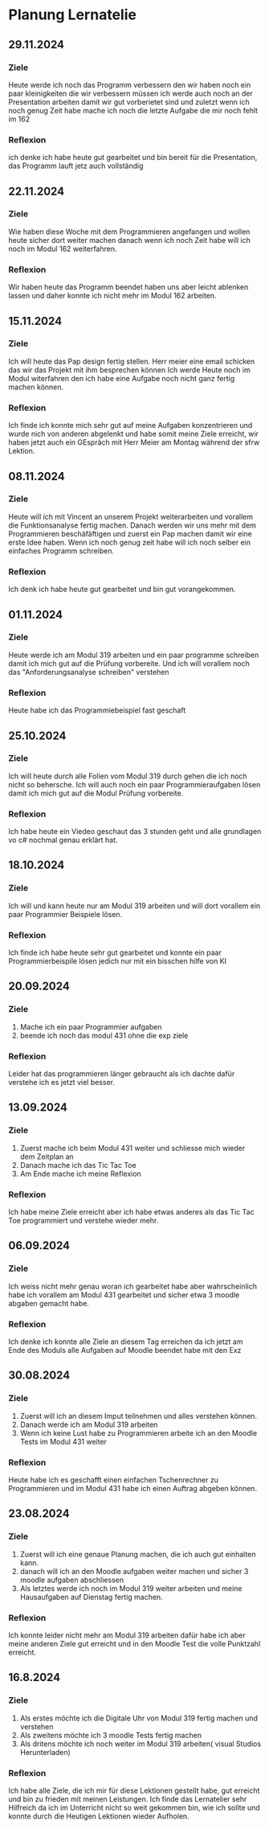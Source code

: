 # Planung Lernatelie
## 29.11.2024
### Ziele
Heute werde ich noch das Programm verbessern den wir haben noch ein paar kleinigkeiten die wir verbessern müssen ich werde auch noch an der Presentation arbeiten damit wir gut vorberietet sind und zuletzt wenn ich noch genug Zeit habe mache ich noch die letzte Aufgabe die mir noch fehlt im 162
### Reflexion
ich denke ich habe heute gut gearbeitet und bin bereit für die Presentation, das Programm lauft jetz auch vollständig
## 22.11.2024
### Ziele
Wie haben diese Woche mit dem Programmieren angefangen und wollen heute sicher dort weiter machen danach wenn ich noch Zeit habe will ich noch im Modul 162 weiterfahren.
### Reflexion
Wir haben heute das Programm beendet haben uns aber leicht ablenken lassen und daher konnte ich nicht mehr im Modul 162 arbeiten.
## 15.11.2024
### Ziele
Ich will heute das Pap design fertig stellen.
Herr meier eine email schicken das wir das Projekt mit ihm besprechen können
Ich werde Heute noch im Modul witerfahren den ich habe eine Aufgabe noch nicht ganz fertig machen können.
### Reflexion
Ich finde ich konnte mich sehr gut auf meine Aufgaben konzentrieren und wurde nich von anderen abgelenkt und habe somit meine Ziele erreicht, wir haben jetzt auch ein GEspräch mit Herr Meier am Montag während der sfrw Lektion. 
## 08.11.2024
### Ziele 
Heute will ich mit Vincent an unserem Projekt weiterarbeiten und vorallem die Funktionsanalyse fertig machen.
Danach werden wir uns mehr mit dem Programmieren beschäfäftigen und zuerst ein Pap machen damit wir eine erste Idee haben.
Wenn ich noch genug zeit habe will ich noch selber ein einfaches Programm schreiben.
### Reflexion
Ich denk ich habe heute gut gearbeitet und bin gut vorangekommen.
## 01.11.2024
### Ziele
Heute werde ich am Modul 319 arbeiten und ein paar programme schreiben damit ich mich gut auf die Prüfung vorbereite.
Und ich will vorallem noch das "Anforderungsanalyse schreiben" verstehen 
### Reflexion
Heute habe ich das Programmiebeispiel fast geschaft
## 25.10.2024
### Ziele
Ich will heute durch alle Folien vom Modul 319 durch gehen die ich noch nicht so behersche.
Ich will auch noch ein paar Programmieraufgaben lösen damit ich mich gut auf die Modul Prüfung vorbereite.
### Reflexion
Ich habe heute ein Viedeo geschaut das 3 stunden geht und alle grundlagen vo c# nochmal genau erklärt hat.
## 18.10.2024
### Ziele
Ich will und kann heute nur am Modul 319 arbeiten und will dort vorallem ein paar Programmier Beispiele lösen.
### Reflexion
Ich finde ich habe heute sehr gut gearbeitet und konnte ein paar Programmierbeispile lösen jedich nur mit ein bisschen hilfe von KI
## 20.09.2024
### Ziele
1. Mache ich ein paar Programmier aufgaben
2. beende ich noch das modul 431 ohne die exp ziele
### Reflexion
Leider hat das programmieren länger gebraucht als ich dachte dafür verstehe ich es jetzt viel besser.
## 13.09.2024
### Ziele
1. Zuerst mache ich beim Modul 431 weiter und schliesse mich wieder dem Zeitplan an
2. Danach mache ich das Tic Tac Toe
3. Am Ende mache ich meine Reflexion
### Reflexion
Ich habe meine Ziele erreicht aber ich habe etwas anderes als das Tic Tac Toe programmiert und verstehe wieder mehr.
## 06.09.2024
### Ziele
Ich weiss nicht mehr genau woran ich gearbeitet habe aber wahrscheinlich habe ich vorallem am Modul 431 gearbeitet und sicher etwa 3 moodle abgaben gemacht habe.
### Reflexion
Ich denke ich konnte alle Ziele an diesem Tag erreichen da ich jetzt am Ende des Moduls alle Aufgaben auf Moodle beendet habe mit den Exz
## 30.08.2024
### Ziele
1. Zuerst will ich an diesem Imput teilnehmen und alles verstehen können.
2. Danach werde ich am Modul 319 arbeiten
3. Wenn ich keine Lust habe zu Programmieren arbeite ich an den Moodle Tests im Modul 431 weiter
### Reflexion
Heute habe ich es geschafft einen einfachen Tschenrechner zu Programmieren und im Modul 431 habe ich einen Auftrag abgeben können.
## 23.08.2024
### Ziele
1. Zuerst will ich eine genaue Planung machen, die ich auch  gut einhalten kann.
2. danach will ich an den Moodle aufgaben weiter machen und sicher 3 moodle aufgaben abschliessen
3. Als letztes werde ich noch im Modul 319 weiter arbeiten und meine Hausaufgaben auf Dienstag fertig machen.
### Reflexion 
Ich konnte leider nicht mehr am Modul 319 arbeiten dafür habe ich aber meine anderen Ziele gut erreicht und in den Moodle Test die volle Punktzahl erreicht.



## 16.8.2024
### Ziele
1. Als erstes möchte ich die Digitale Uhr von Modul 319 fertig machen und verstehen
2. Als zweitens möchte ich 3 moodle Tests fertig machen
3. Als dritens möchte ich noch weiter im Modul 319 arbeiten( visual Studios Herunterladen)  
### Reflexion
Ich habe alle Ziele, die ich mir für diese Lektionen gestellt habe, gut erreicht und bin zu frieden mit meinen Leistungen. Ich finde das Lernatelier sehr Hilfreich da ich im Unterricht nicht so weit gekommen bin, wie ich sollte und konnte durch die Heutigen Lektionen wieder Aufholen.

